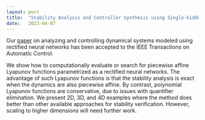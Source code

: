 ```yaml
---
layout: post
title:  "Stability Analysis and Controller Synthesis using Single-hidden-layer ReLU Neural Networks"
date:   2023-04-07
---
```


Our [paper](https://ieeexplore.ieee.org/document/10108069) on analyzing and controlling dynamical systems modeled using rectified neural networks has been accepted to the IEEE Transactions on Automatic Control. 

We show how to computationally evaluate or search for piecewise affine Lyapunov functions parametrized as a rectified neural networks. The advantage of such Lyapunov functions is that the stability analysis is exact when the dynamics are also piecewise affine. By contrast, polynomial Lyapunov functions are conservative, due to issues with quantifier elimination. We present 2D, 3D, and 4D examples where the method does better than other available approaches for stability verification. However, scaling to higher dimensions will need further work.
